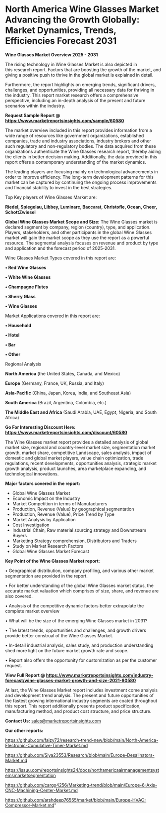 # North America Wine Glasses Market Advancing the Growth Globally: Market Dynamics, Trends, Efficiencies Forecast 2031

<Strong> Wine Glasses Market Overview 2025 - 2031</strong>

The rising technology in Wine Glasses Market is also depicted in this research report. Factors that are boosting the growth of the market, and giving a positive push to thrive in the global market is explained in detail.

Furthermore, the report highlights on emerging trends, significant drivers, challenges, and opportunities, providing all necessary data for thriving in the industry. This report market research offers a comprehensive perspective, including an in-depth analysis of the present and future scenarios within the industry.

<strong>Request Sample Report @ <a href=https://www.marketreportsinsights.com/sample/60580>https://www.marketreportsinsights.com/sample/60580</a></strong>

The market overview included in this report provides information from a wide range of resources like government organizations, established companies, trade and industry associations, industry brokers and other such regulatory and non-regulatory bodies. The data acquired from these organizations authenticate the Wine Glasses research report, thereby aiding the clients in better decision making. Additionally, the data provided in this report offers a contemporary understanding of the market dynamics.

The leading players are focusing mainly on technological advancements in order to improve efficiency. The long-term development patterns for this market can be captured by continuing the ongoing process improvements and financial stability to invest in the best strategies.

Top Key players of Wine Glasses Market are:

<strong>Riedel, Spiegelau, Libbey, Luminarc, Baccarat, Christofle, Ocean, Cheer, SchottZwiesel</strong>

<strong><b>Global Wine Glasses Market Scope and Size:</b></strong>
The Wine Glasses market is declared segment by company, region (country), type, and application. Players, stakeholders, and other participants in the global Wine Glasses market will gain the market scope as they use the report as a powerful resource. The segmental analysis focuses on revenue and product by type and application and the forecast period of 2025-2031.

Wine Glasses Market Types covered in this report are:

<strong>• Red Wine Glasses

• White Wine Glasses

• Champagne Flutes

• Sherry Glass

• Wine Glasses</strong>

Market Applications covered in this report are:

<strong>• Household

• Hotel

• Bar

• Other</strong> 

Regional Analysis

<strong>North America</strong> (the United States, Canada, and Mexico)

<strong>Europe</strong> (Germany, France, UK, Russia, and Italy)

<strong>Asia-Pacific</strong> (China, Japan, Korea, India, and Southeast Asia)

<strong>South America</strong> (Brazil, Argentina, Colombia, etc.)

<strong>The Middle East and Africa</strong> (Saudi Arabia, UAE, Egypt, Nigeria, and South Africa)

<strong>Go For Interesting Discount Here: <a href=https://www.marketreportsinsights.com/discount/60580>https://www.marketreportsinsights.com/discount/60580</a></strong>

The Wine Glasses market report provides a detailed analysis of global market size, regional and country-level market size, segmentation market growth, market share, competitive Landscape, sales analysis, impact of domestic and global market players, value chain optimization, trade regulations, recent developments, opportunities analysis, strategic market growth analysis, product launches, area marketplace expanding, and technological innovations.

<strong><b>Major factors covered in the report:</b></strong>
<ul>
  <li>Global Wine Glasses Market </li>
  <li>Economic Impact on the Industry</li>
  <li>Market Competition in terms of Manufacturers</li>
  <li>Production, Revenue (Value) by geographical segmentation</li>
  <li>Production, Revenue (Value), Price Trend by Type</li>
  <li>Market Analysis by Application</li>
  <li>Cost Investigation</li>
  <li>Industrial Chain, Raw material sourcing strategy and Downstream Buyers</li>
  <li>Marketing Strategy comprehension, Distributors and Traders</li>
  <li>Study on Market Research Factors</li>
  <li>Global Wine Glasses Market Forecast</li>
</ul>

<strong><b>Key Point of the Wine Glasses Market report:</b></strong>

• Geographical distribution, company profiling, and various other market segmentation are provided in the report.

• For better understanding of the global Wine Glasses market status, the accurate market valuation which comprises of size, share, and revenue are also covered.

• Analysis of the competitive dynamic factors better extrapolate the complete market overview

• What will be the size of the emerging Wine Glasses market in 2031?

• The latest trends, opportunities and challenges, and growth drivers provide better construal of the Wine Glasses Market.

• In-detail industrial analysis, sales study, and production understanding shed more light on the future market growth rate and scope.

• Report also offers the opportunity for customization as per the customer request.

<strong><b>View Full Report @ <a href=https://www.marketreportsinsights.com/industry-forecast/wine-glasses-market-growth-and-size-2021-60580>https://www.marketreportsinsights.com/industry-forecast/wine-glasses-market-growth-and-size-2021-60580</a></b></strong>


At last, the Wine Glasses Market report includes investment come analysis and development trend analysis. The present and future opportunities of the fastest growing international industry segments are coated throughout this report. This report additionally presents product specification, manufacturing method, and product cost structure, and price structure.

<strong>Contact Us:</strong>
sales@marketreportsinsights.com

<strong>Our other reports:</strong>

<a href=https://github.com/faizy72/research-trend-new/blob/main/North-America-Electronic-Cumulative-Timer-Market.md>https://github.com/faizy72/research-trend-new/blob/main/North-America-Electronic-Cumulative-Timer-Market.md</a>

<a href=https://github.com/Siya23553/Research/blob/main/Europe-Desalinators-Market.md>https://github.com/Siya23553/Research/blob/main/Europe-Desalinators-Market.md</a>

<a href=https://issuu.com/reportsinsights24/docs/northamericaairmanagementsystemsmarketsegmentation>https://issuu.com/reportsinsights24/docs/northamericaairmanagementsystemsmarketsegmentation</a>

<a href=https://github.com/cargo4256/Marketing-trend/blob/main/Europe-6-Axis-CNC-Machining-Center-Market.md>https://github.com/cargo4256/Marketing-trend/blob/main/Europe-6-Axis-CNC-Machining-Center-Market.md</a>

<a href=https://github.com/arshdeep76555/market/blob/main/Europe-HVAC-Compressor-Market.md>https://github.com/arshdeep76555/market/blob/main/Europe-HVAC-Compressor-Market.md</a>"
